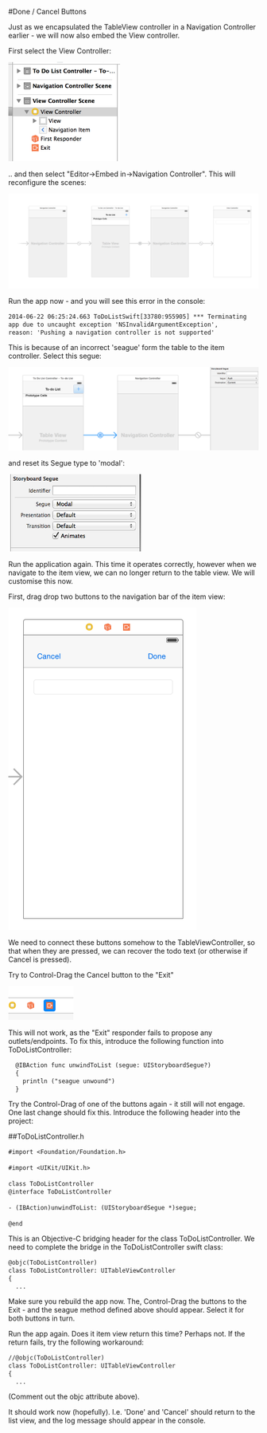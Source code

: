 #Done / Cancel Buttons

Just as we encapsulated the TableView controller in a Navigation Controller earlier - we will now also embed the View controller.

First select the View Controller:

![](img/30.png)

.. and then select "Editor->Embed in->Navigation Controller". This will reconfigure the scenes:

![](img/31.png)

Run the app now - and you will see this error in the console:

~~~
2014-06-22 06:25:24.663 ToDoListSwift[33780:955905] *** Terminating app due to uncaught exception 'NSInvalidArgumentException',
reason: 'Pushing a navigation controller is not supported'
~~~

This is because of an incorrect 'seague' form the table to the item controller. Select this segue:

![](img/32.png)

and reset its Segue type to 'modal':

![](img/33.png)

Run the application again. This time it operates correctly, however when we navigate to the item view, we can no longer return to the table view. We will customise this now.

First, drag drop two buttons to the navigation bar of the item view:

![](img/34.png)

We need to connect these buttons somehow to the TableViewController, so that when they are pressed, we can recover the todo text (or otherwise if Cancel is pressed).

Try to Control-Drag the Cancel button to the "Exit" 

![](img/35.png)

This will not work, as the "Exit" responder fails to propose any outlets/endpoints. To fix this, introduce the following function into ToDoListController:

~~~
  @IBAction func unwindToList (segue: UIStoryboardSegue?)
  {
    println ("seague unwound")
  }
~~~

Try the Control-Drag of one of the buttons again - it still will not engage. One last change should fix this. Introduce the following header into the project:

##ToDoListController.h

~~~
#import <Foundation/Foundation.h>

#import <UIKit/UIKit.h>

class ToDoListController
@interface ToDoListController

- (IBAction)unwindToList: (UIStoryboardSegue *)segue;

@end
~~~

This is an Objective-C bridging header for the class ToDoListController. We need to complete the bridge in the ToDoListController swift class:

~~~
@objc(ToDoListController)
class ToDoListController: UITableViewController
{
  ...
~~~

Make sure you rebuild the app now. The, Control-Drag the buttons to the Exit - and the seague method defined above should appear. Select it for both buttons in turn.

Run the app again. Does it item view return this time? Perhaps not. If the return fails, try the following workaround:

~~~
//@objc(ToDoListController)
class ToDoListController: UITableViewController
{
  ...
~~~

(Comment out the objc attribute above).

It should work now (hopefully). I.e. 'Done' and 'Cancel' should return to the list view, and the log message should appear in the console.




